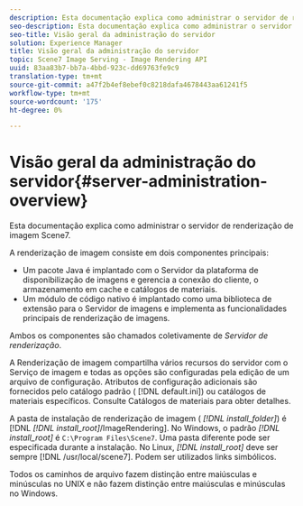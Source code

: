 ```yaml
---
description: Esta documentação explica como administrar o servidor de renderização de imagem Scene7.
seo-description: Esta documentação explica como administrar o servidor de renderização de imagem Scene7.
seo-title: Visão geral da administração do servidor
solution: Experience Manager
title: Visão geral da administração do servidor
topic: Scene7 Image Serving - Image Rendering API
uuid: 83aa83b7-bb7a-4bbd-923c-dd69763fe9c9
translation-type: tm+mt
source-git-commit: a47f2b4ef8ebef0c8218dafa4678443aa61241f5
workflow-type: tm+mt
source-wordcount: '175'
ht-degree: 0%

---
```



# Visão geral da administração do servidor{#server-administration-overview}

Esta documentação explica como administrar o servidor de renderização de imagem Scene7.

A renderização de imagem consiste em dois componentes principais:

* Um pacote Java é implantado com o Servidor da plataforma de disponibilização de imagens e gerencia a conexão do cliente, o armazenamento em cache e catálogos de materiais.
* Um módulo de código nativo é implantado como uma biblioteca de extensão para o Servidor de imagens e implementa as funcionalidades principais de renderização de imagens.

Ambos os componentes são chamados coletivamente de *Servidor de renderização*.

A Renderização de imagem compartilha vários recursos do servidor com o Serviço de imagem e todas as opções são configuradas pela edição de um arquivo de configuração. Atributos de configuração adicionais são fornecidos pelo catálogo padrão ( [!DNL default.ini]) ou catálogos de materiais específicos. Consulte Catálogos de materiais para obter detalhes.

A pasta de instalação de renderização de imagem ( *[!DNL install_folder]*) é [!DNL *[!DNL install_root]*/ImageRendering]. No Windows, o padrão *[!DNL install_root]* é `C:\Program Files\Scene7`. Uma pasta diferente pode ser especificada durante a instalação. No Linux, *[!DNL install_root]* deve ser sempre [!DNL /usr/local/scene7]. Podem ser utilizados links simbólicos.

Todos os caminhos de arquivo fazem distinção entre maiúsculas e minúsculas no UNIX e não fazem distinção entre maiúsculas e minúsculas no Windows.
